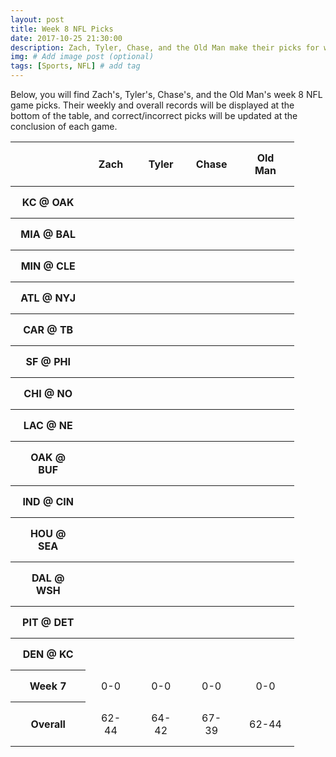 ```yaml
---
layout: post
title: Week 8 NFL Picks
date: 2017-10-25 21:30:00
description: Zach, Tyler, Chase, and the Old Man make their picks for week 8 games in the NFL.
img: # Add image post (optional)
tags: [Sports, NFL] # add tag
---
```

Below, you will find Zach's, Tyler's, Chase's, and the Old Man's week 8 NFL game picks. Their weekly and overall records will be displayed
at the bottom of the table, and correct/incorrect picks will be updated at the conclusion of each game.
<style>
    .test {
        width: 90%;
    }
    th, td {
        padding: 15px;
        text-align: center;
    }
    .correct {
        border: 3px solid #339933;
    }
    .incorrect {
        border: 3px solid #ff0000;
    }
</style>
<table class='test' align='center'>
    <tr>
        <th></th>
        <th>Zach</th>
        <th>Tyler</th>
        <th>Chase</th>
        <th>Old Man</th>
    </tr>
    <tr>
        <th>KC @ OAK</th>
        <th></th>
        <th></th>
        <th></th>
        <th></th>
    </tr>
    <tr>
        <th>MIA @ BAL</th>
        <th></th>
        <th></th>
        <th></th>
        <th></th>
    </tr>
    <tr>
        <th>MIN @ CLE</th>
        <th></th>
        <th></th>
        <th></th>
        <th></th>
    </tr>
    <tr>
        <th>ATL @ NYJ</th>
        <th></th>
        <th></th>
        <th></th>
        <th></th>
    </tr>
    <tr>
        <th>CAR @ TB</th>
        <th></th>
        <th></th>
        <th></th>
        <th></th>
    </tr>
    <tr>
        <th>SF @ PHI</th>
        <th></th>
        <th></th>
        <th></th>
        <th></th>
    </tr>
    <tr>
        <th>CHI @ NO</th>
        <th></th>
        <th></th>
        <th></th>
        <th></th>
    </tr>
    <tr>
        <th>LAC @ NE</th>
        <th></th>
        <th></th>
        <th></th>
        <th></th>
    </tr>
    <tr>
        <th>OAK @ BUF</th>
        <th></th>
        <th></th>
        <th></th>
        <th></th>
    </tr>
    <tr>
        <th>IND @ CIN</th>
        <th></th>
        <th></th>
        <th></th>
        <th></th>
    </tr>
    <tr>
        <th>HOU @ SEA</th>
        <th></th>
        <th></th>
        <th></th>
        <th></th>
    </tr>
    <tr>
        <th>DAL @ WSH</th>
        <th></th>
        <th></th>
        <th></th>
        <th></th>
    </tr>
    <tr>
        <th>PIT @ DET</th>
        <th></th>
        <th></th>
        <th></th>
        <th></th>
    </tr>
    <tr>
        <th>DEN @ KC</th>
        <th></th>
        <th></th>
        <th></th>
        <th></th>
    </tr>
    <tr>
        <th>Week 7</th>
        <td>0-0</td>
        <td>0-0</td>
        <td>0-0</td>
        <td>0-0</td>
    </tr>
    <tr>
        <th>Overall</th>
        <td>62-44</td>
        <td>64-42</td>
        <td>67-39</td>
        <td>62-44</td>
    </tr>
</table>
